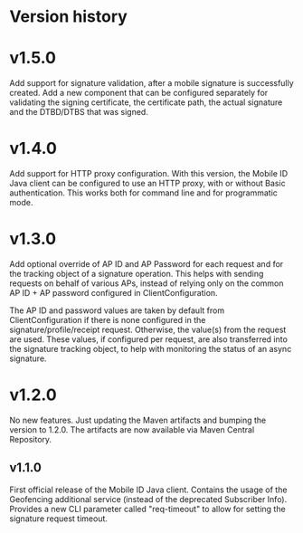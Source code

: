 # Version history

# v1.5.0
Add support for signature validation, after a mobile signature is successfully created. Add a new component that can be configured separately 
for validating the signing certificate, the certificate path, the actual signature and the DTBD/DTBS that was signed.

# v1.4.0
Add support for HTTP proxy configuration. With this version, the Mobile ID Java client can be configured to use an HTTP proxy, with or 
without Basic authentication. This works both for command line and for programmatic mode. 

# v1.3.0
Add optional override of AP ID and AP Password for each request and for the tracking object of a signature operation. 
This helps with sending requests on behalf of various APs, instead of relying only on the common AP ID + AP password 
configured in ClientConfiguration.

The AP ID and password values are taken by default from ClientConfiguration if there is none configured in the 
signature/profile/receipt request. Otherwise, the value(s) from the request are used. These values, if configured per
request, are also transferred into the signature tracking object, to help with monitoring the status of an async
signature.

# v1.2.0
No new features. Just updating the Maven artifacts and bumping the version to 1.2.0. 
The artifacts are now available via Maven Central Repository.

## v1.1.0
First official release of the Mobile ID Java client.
Contains the usage of the Geofencing additional service (instead of the deprecated Subscriber Info).
Provides a new CLI parameter called "req-timeout" to allow for setting the signature request timeout.
